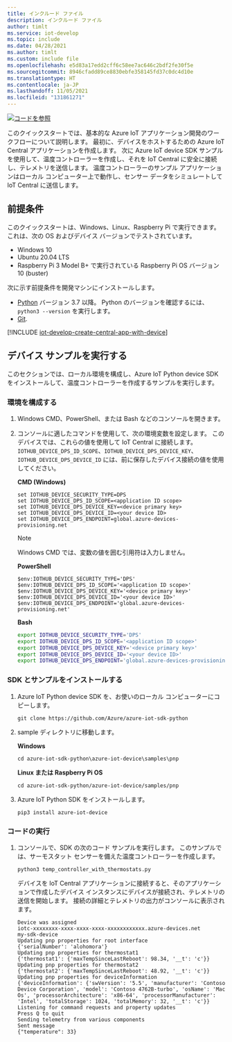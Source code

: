 ```yaml
---
title: インクルード ファイル
description: インクルード ファイル
author: timlt
ms.service: iot-develop
ms.topic: include
ms.date: 04/28/2021
ms.author: timlt
ms.custom: include file
ms.openlocfilehash: e5d83a17edd2cff6c58ee7ac646c2bdf2fe30f5e
ms.sourcegitcommit: 8946cfadd89ce8830ebfe358145fd37c0dc4d10e
ms.translationtype: HT
ms.contentlocale: ja-JP
ms.lasthandoff: 11/05/2021
ms.locfileid: "131861271"
---
```

[![コードを参照](../articles/iot-develop/media/common/browse-code.svg)](https://github.com/Azure/azure-iot-sdk-python/tree/master/azure-iot-device/samples/pnp)

このクイックスタートでは、基本的な Azure IoT アプリケーション開発のワークフローについて説明します。 最初に、デバイスをホストするための Azure IoT Central アプリケーションを作成します。 次に Azure IoT device SDK サンプルを使用して、温度コントローラーを作成し、それを IoT Central に安全に接続し、テレメトリを送信します。 温度コントローラーのサンプル アプリケーションはローカル コンピューター上で動作し、センサー データをシミュレートして IoT Central に送信します。

## <a name="prerequisites"></a>前提条件
このクイックスタートは、Windows、Linux、Raspberry Pi で実行できます。 これは、次の OS およびデバイス バージョンでテストされています。

- Windows 10
- Ubuntu 20.04 LTS
- Raspberry Pi 3 Model B+ で実行されている Raspberry Pi OS バージョン 10 (buster)

次に示す前提条件を開発マシンにインストールします。

- [Python](https://www.python.org/downloads/) バージョン 3.7 以降。 Python のバージョンを確認するには、`python3 --version` を実行します。
- [Git](https://git-scm.com/downloads).

[!INCLUDE [iot-develop-create-central-app-with-device](iot-develop-create-central-app-with-device.md)]

## <a name="run-the-device-sample"></a>デバイス サンプルを実行する
このセクションでは、ローカル環境を構成し、Azure IoT Python device SDK をインストールして、温度コントローラーを作成するサンプルを実行します。

### <a name="configure-your-environment"></a>環境を構成する

1. Windows CMD、PowerShell、または Bash などのコンソールを開きます。

1. コンソールに適したコマンドを使用して、次の環境変数を設定します。 このデバイスでは、これらの値を使用して IoT Central に接続します。 `IOTHUB_DEVICE_DPS_ID_SCOPE`、`IOTHUB_DEVICE_DPS_DEVICE_KEY`、`IOTHUB_DEVICE_DPS_DEVICE_ID` には、前に保存したデバイス接続の値を使用してください。

    **CMD (Windows)**

    ```console
    set IOTHUB_DEVICE_SECURITY_TYPE=DPS
    set IOTHUB_DEVICE_DPS_ID_SCOPE=<application ID scope>
    set IOTHUB_DEVICE_DPS_DEVICE_KEY=<device primary key>
    set IOTHUB_DEVICE_DPS_DEVICE_ID=<your device ID>
    set IOTHUB_DEVICE_DPS_ENDPOINT=global.azure-devices-provisioning.net
    ```

    > [!NOTE]
    > Windows CMD では、変数の値を囲む引用符は入力しません。

    **PowerShell**

    ```azurepowershell
    $env:IOTHUB_DEVICE_SECURITY_TYPE='DPS'
    $env:IOTHUB_DEVICE_DPS_ID_SCOPE='<application ID scope>'
    $env:IOTHUB_DEVICE_DPS_DEVICE_KEY='<device primary key>'
    $env:IOTHUB_DEVICE_DPS_DEVICE_ID='<your device ID>'
    $env:IOTHUB_DEVICE_DPS_ENDPOINT='global.azure-devices-provisioning.net'
    ```

    **Bash**

    ```bash
    export IOTHUB_DEVICE_SECURITY_TYPE='DPS'
    export IOTHUB_DEVICE_DPS_ID_SCOPE='<application ID scope>'
    export IOTHUB_DEVICE_DPS_DEVICE_KEY='<device primary key>'
    export IOTHUB_DEVICE_DPS_DEVICE_ID='<your device ID>'
    export IOTHUB_DEVICE_DPS_ENDPOINT='global.azure-devices-provisioning.net' 
    ```

### <a name="install-the-sdk-and-samples"></a>SDK とサンプルをインストールする

1. Azure IoT Python device SDK を、お使いのローカル コンピューターにコピーします。

    ```console
    git clone https://github.com/Azure/azure-iot-sdk-python
    ```
1. sample ディレクトリに移動します。

    **Windows**
    ```console
    cd azure-iot-sdk-python\azure-iot-device\samples\pnp
    ```

    **Linux または Raspberry Pi OS**
    ```console
    cd azure-iot-sdk-python/azure-iot-device/samples/pnp
    ```

1. Azure IoT Python SDK をインストールします。
    ```console
    pip3 install azure-iot-device
    ```

### <a name="run-the-code"></a>コードの実行

1. コンソールで、SDK の次のコード サンプルを実行します。 このサンプルでは、サーモスタット センサーを備えた温度コントローラーを作成します。
    ```console
    python3 temp_controller_with_thermostats.py
    ```

    デバイスを IoT Central アプリケーションに接続すると、そのアプリケーションで作成したデバイス インスタンスにデバイスが接続され、テレメトリの送信を開始します。 接続の詳細とテレメトリの出力がコンソールに表示されます。 
    
    ```output
    Device was assigned
    iotc-xxxxxxxx-xxxx-xxxx-xxxx-xxxxxxxxxxxx.azure-devices.net
    my-sdk-device
    Updating pnp properties for root interface
    {'serialNumber': 'alohomora'}
    Updating pnp properties for thermostat1
    {'thermostat1': {'maxTempSinceLastReboot': 98.34, '__t': 'c'}}
    Updating pnp properties for thermostat2
    {'thermostat2': {'maxTempSinceLastReboot': 48.92, '__t': 'c'}}
    Updating pnp properties for deviceInformation
    {'deviceInformation': {'swVersion': '5.5', 'manufacturer': 'Contoso Device Corporation', 'model': 'Contoso 4762B-turbo', 'osName': 'Mac Os', 'processorArchitecture': 'x86-64', 'processorManufacturer': 'Intel', 'totalStorage': 1024, 'totalMemory': 32, '__t': 'c'}}
    Listening for command requests and property updates
    Press Q to quit
    Sending telemetry from various components
    Sent message
    {"temperature": 33}
    ```